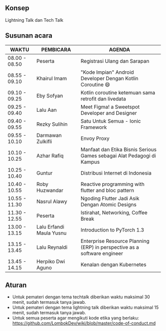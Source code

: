 ## Konsep
Lightning Talk dan Tech Talk
## Susunan acara
| WAKTU         | PEMBICARA                | AGENDA                                                                   |
|---------------|--------------------------|--------------------------------------------------------------------------| 
| 08.00 - 08.50   | Peserta                  | Registrasi Ulang dan Sarapan                                             |
| 08.55 - 09.10   | Khairul Imam             | "Kode Impian" Android Developer Dengan Kotlin Coroutine 😄               |
| 09.10 - 09.25   | Eby Sofyan               | Kotlin coroutine ketemuan sama retrofit dan livedata                     |
| 09.25 - 09.40   | Lalu Aan                 | Meet Figma! a Sweetspot Developer and Designer                           |
| 09.40 - 09.55   | Rezky Sulihin            | Satu Untuk Semua - Ionic Framework                                       |
| 09.55 - 10.10   | Darmawan Zulkifli        | Envoy Proxy                                                              |
| 10.10 - 10.25   | Azhar Rafiq              | Manfaat dan Etika Bisnis Serious Games sebagai Alat Pedagogi di Kampus   |
| 10.25 - 10.40   | Guntur                   | Distribusi Internet di Indonesia                                         |
| 10.40 - 10.55   | Roby Huzwandar           | Reactive programming with flutter and bloc pattern                       |
| 10.55 - 11.30   | Nasrul Alawy             | Ngoding Flutter Jadi Asik Dengan Atomic Designs                          |
| 11.30 - 12.55   | Peserta                  | Istirahat, Networking, Coffee Break                                      |
| 13.00 - 13.15   | Lalu Erfandi Maula Yusnu | Introduction to PyTorch 1.3                                              |
| 13.15 - 13.45   | Lalu Reynaldi            | Enterprise Resource Planning (ERP) in perspective as a software engineer |
| 13.45 - 14.15   | Herpiko Dwi Aguno        | Kenalan dengan Kubernetes                                                |

## Aturan
- Untuk pemateri dengan tema techtalk diberikan waktu maksimal 30 menit, sudah termasuk tanya jawab.
- Untuk pemateri dengan tema lightning talk diberikan waktu maksimal 15 menit, sudah termasuk tanya jawab.
- Untuk semua peserta agar mengikuti kode etika yang berlaku: https://github.com/LombokDev/wiki/blob/master/code-of-conduct.md
